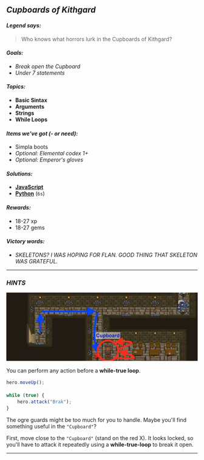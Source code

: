## _Cupboards of Kithgard_

#### _Legend says:_
> Who knows what horrors lurk in the Cupboards of Kithgard?

#### _Goals:_
+ _Break open the Cupboard_
+ _Under 7 statements_

#### _Topics:_
+ **Basic Sintax**
+ **Arguments**
+ **Strings**
+ **While Loops**

#### _Items we've got (- or need):_
+ Simpla boots
+ _Optional: Elemental codex 1+_
+ _Optional: Emperor's gloves_

#### _Solutions:_
+ **[JavaScript](cupboardsOfKithgard.js)**
+ **[Python](cupboards_of_kithgard.py)** (`6s`)

#### _Rewards:_
+ 18-27 xp
+ 18-27 gems

#### _Victory words:_
+ _SKELETONS? I WAS HOPING FOR FLAN. GOOD THING THAT SKELETON WAS GRATEFUL._

___

### _HINTS_

![](img/cupboards_of_kithgard.jpeg)

You can perform any action before a **while-true loop**.

```javascript
hero.moveUp();

while (true) {
    hero.attack("Brak");
}
```

The ogre guards might be too much for you to handle. Maybe you'll find something useful in the `"Cupboard"`?

First, move close to the `"Cupboard"` (stand on the red X). It looks locked, so you'll have to attack it repeatedly using a **while-true-loop** to break it open.

___
